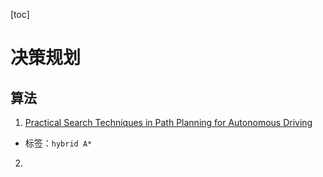 [toc]

# 决策规划

## 算法


1. [Practical Search Techniques in Path Planning for Autonomous Driving](/notes/papers_notes/practical_search_techniques_in_path_planning_for_autonomous%20_driving/practical_search_techniques_in_path_planning_for_autonomous%20_driving.md)
- 标签：`hybrid A*` 


2. 